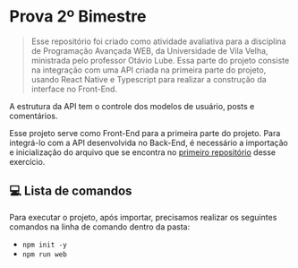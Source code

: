 # Prova 2º Bimestre

> Esse repositório foi criado como atividade avaliativa para a disciplina de Programação Avançada WEB, da Universidade de Vila Velha, ministrada pelo professor Otávio Lube. Essa parte do projeto consiste na integração com uma API criada na primeira parte do projeto, usando React Native e Typescript para realizar a construção da interface no Front-End.

A estrutura da API tem o controle dos modelos de usuário, posts e comentários.

Esse projeto serve como Front-End para a primeira parte do projeto. Para integrá-lo com a API desenvolvida no Back-End, é necessário a importação e inicialização do arquivo que se encontra no [primeiro repositório](https://github.com/analaurabrito/WEB_ProvaB2_Back) desse exercício.

## 💻 Lista de comandos

Para executar o projeto, após importar, precisamos realizar os seguintes comandos na linha de comando dentro da pasta:

- ``` npm init -y ```
- ``` npm run web ```
